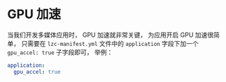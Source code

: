 # GPU 加速
当我们开发多媒体应用时， GPU 加速就非常关键， 为应用开启 GPU 加速很简单， 只需要在 `lzc-manifest.yml` 文件中的 `application` 字段下加一个 `gpu_accel: true` 子字段即可， 举例：

```yml
application:
  gpu_accel: true
```
